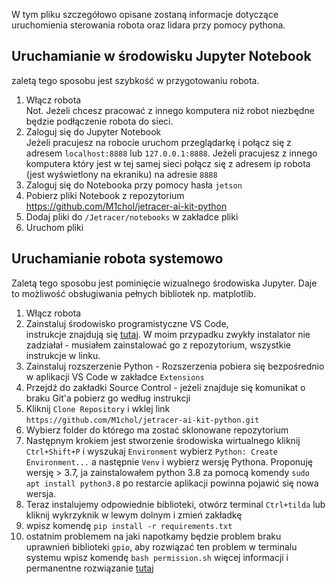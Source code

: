 W tym pliku szczegółowo opisane zostaną informacje dotyczące uruchomienia sterowania robota oraz lidara przy pomocy pythona.

## Uruchamianie w środowisku Jupyter Notebook
zaletą tego sposobu jest szybkość w przygotowaniu robota.

1. Włącz robota  
   Not. Jeżeli chcesz pracować z innego komputera niż robot niezbędne będzie podłączenie robota do sieci.
2. Zaloguj się do Jupyter Notebook  
   Jeżeli pracujesz na robocie uruchom przeglądarkę i połącz się z adresem `localhost:8888` lub `127.0.0.1:8888`.
   Jeżeli pracujesz z innego komputera który jest w tej samej sieci połącz się z adresem ip robota (jest wyświetlony na ekraniku) na adresie `8888` 
3. Zaloguj się do Notebooka przy pomocy hasła `jetson`
4. Pobierz pliki Notebook z repozytorium https://github.com/M1chol/jetracer-ai-kit-python
5. Dodaj pliki do `/Jetracer/notebooks` w zakładce pliki
6. Uruchom pliki


## Uruchamianie robota systemowo
Zaletą tego sposobu jest pominięcie wizualnego środowiska Jupyter. Daje to możliwość obsługiwania pełnych bibliotek np. matplotlib.

1. Włącz robota
2. Zainstaluj środowisko programistyczne VS Code,  
 instrukcje znajdują się [tutaj](https://code.visualstudio.com/docs/setup/linux). W moim przypadku zwykły instalator nie zadziałał - musiałem zainstalować go z repozytorium, wszystkie instrukcje w linku.
3. Zainstaluj rozszerzenie Python - Rozszerzenia pobiera się bezpośrednio w aplikacji VS Code w zakładce `Extensions`
4. Przejdź do zakładki Source Control - jeżeli znajduje się komunikat o braku Git'a pobierz go według instrukcji
5. Kliknij `Clone Repository` i wklej link `https://github.com/M1chol/jetracer-ai-kit-python.git`
6. Wybierz folder do którego ma zostać sklonowane repozytorium
7. Następnym krokiem jest stworzenie środowiska wirtualnego kliknij `Ctrl+Shift+P` i wyszukaj `Environment` wybierz `Python: Create Environment...` a następnie `Venv` i wybierz wersję Pythona. Proponuję wersję > 3.7, ja zainstalowałem python 3.8 za pomocą komendy `sudo apt install python3.8` po restarcie aplikacji powinna pojawić się nowa wersja.
8. Teraz instalujemy odpowiednie biblioteki, otwórz terminal `Ctrl+tilda` lub kliknij wykrzyknik w lewym dolnym i zmień zakładkę
9. wpisz komendę `pip install -r requirements.txt` 
10. ostatnim problemem na jaki napotkamy będzie problem braku uprawnień biblioteki `gpio`, aby rozwiązać ten problem w terminalu systemu wpisz komendę `bash permission.sh`
 więcej informacji i permanentne rozwiązanie [tutaj](https://github.com/NVIDIA/jetson-gpio/issues/20)
